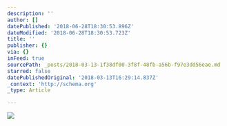 ```yaml
---
description: ''
author: []
datePublished: '2018-06-28T18:30:53.896Z'
dateModified: '2018-06-28T18:30:53.723Z'
title: ''
publisher: {}
via: {}
inFeed: true
sourcePath: _posts/2018-03-13-1f38df00-3f8f-48fb-a56b-f97e3dd56eae.md
starred: false
datePublishedOriginal: '2018-03-13T16:29:14.837Z'
_context: 'http://schema.org'
_type: Article

---
```

![](https://the-grid-user-content.s3-us-west-2.amazonaws.com/d897f33e-98c4-432f-928b-69be2db0f1d5.jpg)